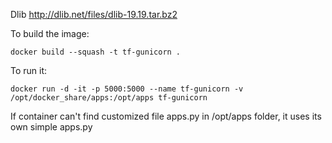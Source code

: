 Dlib
    http://dlib.net/files/dlib-19.19.tar.bz2

To build the image:

    docker build --squash -t tf-gunicorn .
    
To run it:

    docker run -d -it -p 5000:5000 --name tf-gunicorn -v /opt/docker_share/apps:/opt/apps tf-gunicorn

If container can't find customized file apps.py in /opt/apps folder, it uses its own simple apps.py
